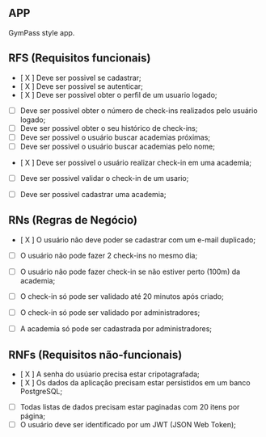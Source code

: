 ## APP

GymPass style app.

## RFS (Requisitos funcionais)

- [ X ] Deve ser possivel se cadastrar;
- [ X ] Deve ser possivel se autenticar;
- [ X ] Deve ser possivel obter o perfil de um usuario logado;
- [ ] Deve ser possivel obter o número de check-ins realizados pelo usuário logado;
- [ ] Deve ser possivel obter o seu histórico de check-ins;
- [ ] Deve ser possivel o usuário buscar academias próximas;
- [ ] Deve ser possivel o usuário buscar academias pelo nome;
- [ X ] Deve ser possivel o usuário realizar check-in em uma academia;
- [ ] Deve ser possivel validar o check-in de um usario;
- [ ] Deve ser possivel cadastrar uma academia;


## RNs (Regras de Negócio)

- [ X ] O usuário não deve poder se cadastrar com um e-mail duplicado;
- [ ] O usuário não pode fazer 2 check-ins no mesmo dia;
- [ ] O usuário não pode fazer check-in se não estiver perto (100m) da academia;
- [ ] O check-in só pode ser validado até 20 minutos após criado;
- [ ] O check-in só pode ser validado por administradores;
- [ ] A academia só pode ser cadastrada por administradores;


## RNFs (Requisitos não-funcionais)

- [ X ] A senha do usúario precisa estar cripotagrafada;
- [ X ] Os dados da aplicação precisam estar persistidos em um banco PostgreSQL;
- [ ] Todas listas  de dados precisam estar paginadas com 20 itens por página;
- [ ] O usuário deve ser identificado por um JWT (JSON Web Token);